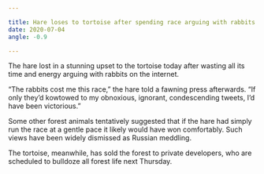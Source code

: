 ```yaml
---

title: Hare loses to tortoise after spending race arguing with rabbits on Twitter
date: 2020-07-04
angle: -0.9

---
```


The hare lost in a stunning upset to the tortoise today after wasting all its time and energy arguing with rabbits on the internet.

“The rabbits cost me this race,” the hare told a fawning press afterwards. “If only they’d kowtowed to my obnoxious, ignorant, condescending tweets, I’d have been victorious.”

Some other forest animals tentatively suggested that if the hare had simply run the race at a gentle pace it likely would have won comfortably. Such views have been widely dismissed as Russian meddling.

The tortoise, meanwhile, has sold the forest to private developers, who are scheduled to bulldoze all forest life next Thursday.